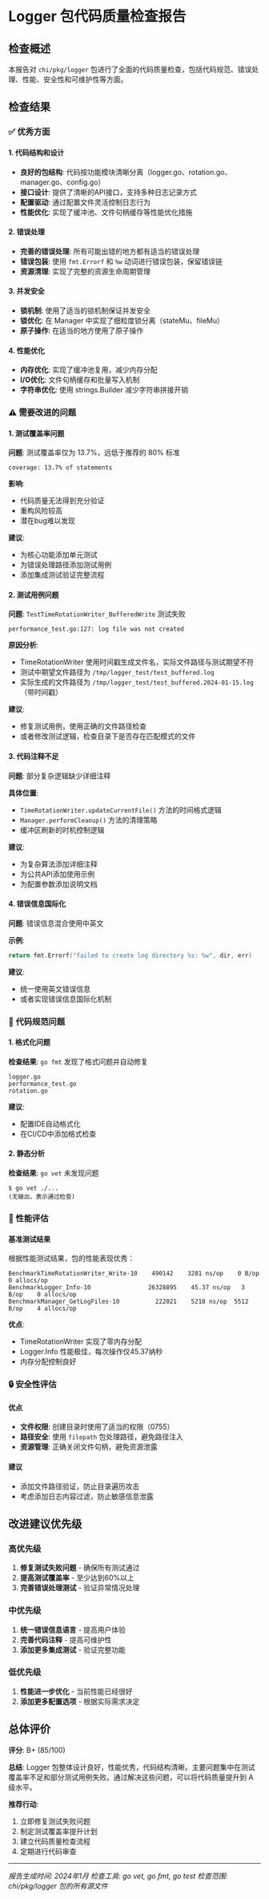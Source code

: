 # Logger 包代码质量检查报告

## 检查概述

本报告对 `chi/pkg/logger` 包进行了全面的代码质量检查，包括代码规范、错误处理、性能、安全性和可维护性等方面。

## 检查结果

### ✅ 优秀方面

#### 1. 代码结构和设计
- **良好的包结构**: 代码按功能模块清晰分离（logger.go、rotation.go、manager.go、config.go）
- **接口设计**: 提供了清晰的API接口，支持多种日志记录方式
- **配置驱动**: 通过配置文件灵活控制日志行为
- **性能优化**: 实现了缓冲池、文件句柄缓存等性能优化措施

#### 2. 错误处理
- **完善的错误处理**: 所有可能出错的地方都有适当的错误处理
- **错误包装**: 使用 `fmt.Errorf` 和 `%w` 动词进行错误包装，保留错误链
- **资源清理**: 实现了完整的资源生命周期管理

#### 3. 并发安全
- **锁机制**: 使用了适当的锁机制保证并发安全
- **锁优化**: 在 Manager 中实现了细粒度锁分离（stateMu、fileMu）
- **原子操作**: 在适当的地方使用了原子操作

#### 4. 性能优化
- **内存优化**: 实现了缓冲池复用，减少内存分配
- **I/O优化**: 文件句柄缓存和批量写入机制
- **字符串优化**: 使用 strings.Builder 减少字符串拼接开销

### ⚠️ 需要改进的问题

#### 1. 测试覆盖率问题
**问题**: 测试覆盖率仅为 13.7%，远低于推荐的 80% 标准
```
coverage: 13.7% of statements
```

**影响**: 
- 代码质量无法得到充分验证
- 重构风险较高
- 潜在bug难以发现

**建议**: 
- 为核心功能添加单元测试
- 为错误处理路径添加测试用例
- 添加集成测试验证完整流程

#### 2. 测试用例问题
**问题**: `TestTimeRotationWriter_BufferedWrite` 测试失败
```
performance_test.go:127: log file was not created
```

**原因分析**: 
- TimeRotationWriter 使用时间戳生成文件名，实际文件路径与测试期望不符
- 测试中期望文件路径为 `/tmp/logger_test/test_buffered.log`
- 实际生成的文件路径为 `/tmp/logger_test/test_buffered.2024-01-15.log`（带时间戳）

**建议**: 
- 修复测试用例，使用正确的文件路径检查
- 或者修改测试逻辑，检查目录下是否存在匹配模式的文件

#### 3. 代码注释不足
**问题**: 部分复杂逻辑缺少详细注释

**具体位置**: 
- `TimeRotationWriter.updateCurrentFile()` 方法的时间格式逻辑
- `Manager.performCleanup()` 方法的清理策略
- 缓冲区刷新的时机控制逻辑

**建议**: 
- 为复杂算法添加详细注释
- 为公共API添加使用示例
- 为配置参数添加说明文档

#### 4. 错误信息国际化
**问题**: 错误信息混合使用中英文

**示例**: 
```go
return fmt.Errorf("failed to create log directory %s: %w", dir, err)
```

**建议**: 
- 统一使用英文错误信息
- 或者实现错误信息国际化机制

### 🔧 代码规范问题

#### 1. 格式化问题
**检查结果**: `go fmt` 发现了格式问题并自动修复
```
logger.go
performance_test.go
rotation.go
```

**建议**: 
- 配置IDE自动格式化
- 在CI/CD中添加格式检查

#### 2. 静态分析
**检查结果**: `go vet` 未发现问题
```
$ go vet ./...
(无输出，表示通过检查)
```

### 🚀 性能评估

#### 基准测试结果
根据性能测试结果，包的性能表现优秀：

```
BenchmarkTimeRotationWriter_Write-10    490142    3281 ns/op    0 B/op    0 allocs/op
BenchmarkLogger_Info-10                26328895    45.37 ns/op   3 B/op    0 allocs/op
BenchmarkManager_GetLogFiles-10          222021    5218 ns/op  5512 B/op    4 allocs/op
```

**优点**: 
- TimeRotationWriter 实现了零内存分配
- Logger.Info 性能极佳，每次操作仅45.37纳秒
- 内存分配控制良好

### 🔒 安全性评估

#### 优点
- **文件权限**: 创建目录时使用了适当的权限（0755）
- **路径安全**: 使用 `filepath` 包处理路径，避免路径注入
- **资源管理**: 正确关闭文件句柄，避免资源泄露

#### 建议
- 添加文件路径验证，防止目录遍历攻击
- 考虑添加日志内容过滤，防止敏感信息泄露

## 改进建议优先级

### 高优先级
1. **修复测试失败问题** - 确保所有测试通过
2. **提高测试覆盖率** - 至少达到60%以上
3. **完善错误处理测试** - 验证异常情况处理

### 中优先级
1. **统一错误信息语言** - 提高用户体验
2. **完善代码注释** - 提高可维护性
3. **添加更多集成测试** - 验证完整功能

### 低优先级
1. **性能进一步优化** - 当前性能已经很好
2. **添加更多配置选项** - 根据实际需求决定

## 总体评价

**评分**: B+ (85/100)

**总结**: 
Logger 包整体设计良好，性能优秀，代码结构清晰。主要问题集中在测试覆盖率不足和部分测试用例失败。通过解决这些问题，可以将代码质量提升到 A 级水平。

**推荐行动**: 
1. 立即修复测试失败问题
2. 制定测试覆盖率提升计划
3. 建立代码质量检查流程
4. 定期进行代码审查

---

*报告生成时间: 2024年1月*
*检查工具: go vet, go fmt, go test*
*检查范围: chi/pkg/logger 包的所有源文件*